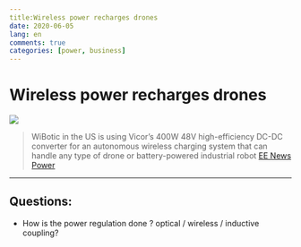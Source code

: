 ```yaml
---
title:Wireless power recharges drones
date: 2020-06-05
lang: en
comments: true
categories: [power, business]
---
```


# Wireless power recharges drones

![](https://eenews.cdnartwhere.eu/sites/default/files/styles/inner_article/public/sites/default/files/images/2020-06-05-vicor-wibotic-media-large.jpg?itok=bWiAWT-P)

> WiBotic in the US is using Vicor’s 400W 48V high-efficiency DC-DC converter for an autonomous wireless charging system that can handle any type of drone or battery-powered industrial robot
> <quote> [EE News Power](https://www.eenewspower.com/news/autonomous-wireless-charging-boosts-drones-and-industrial-robots) </quote>

---

## Questions:

* How is the power regulation done ? optical / wireless / inductive coupling?
